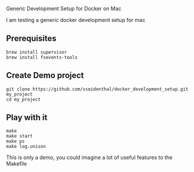 Generic Development Setup for Docker on Mac

I am testing a generic docker development setup for mac

## Prerequisites
```
brew install supervisor
brew install fsevents-tools
```

## Create Demo project
```
git clone https://github.com/sseidenthal/docker_development_setup.git my_project
cd my_project
```

## Play with it
```
make
make start
make ps
make log.unison
```

This is only a demo, you could imagine a lot of useful features to the Makefile

